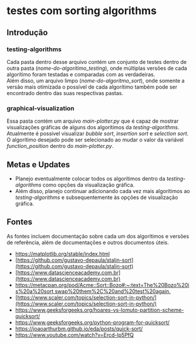 # testes com sorting algorithms

## Introdução

### testing-algorithms
Cada pasta dentro desse arquivo contém um conjunto de testes dentro de outra pasta (*nome-do-algorítimo_testing*),
onde múltiplas versões de cada algorítimo foram testadas e comparadas com as verdadeiras.  
Além disso, um arquivo limpo (*nome-do-algorítmo_sort*), onde somente a versão mais otimizada o possível de cada
algorítimo também pode ser encontrado dentro das suas respectivas pastas.

### graphical-visualization
Essa pasta contém um arquivo *main-plotter.py* que é capaz de mostrar visualizações gráficas de
alguns dos algorítimos da *testing-algorithms*.  
Atualmente é possível visualizar *bubble sort*, *insertion sort* e *selection sort*.
O algorítimo desejado pode ser selecionado ao mudar o valor da variável *function_position* 
dentro do *main-plotter.py*.

## Metas e Updates
- Planejo eventualmente colocar todos os algorítimos dentro da *testing-algorithms* como
opções da visualização gráfica.
- Além disso, planejo continuar adicionando cada vez mais algorítimos ao *testing-algorithms*
e subsequentemente às opções de visualização gráfica.

## Fontes
As fontes incluem documentação sobre cada um dos algorítimos e versões de referência, além de documentações e outros documentos úteis.
- https://matplotlib.org/stable/index.html
- [https://github.com/gustavo-depaula/stalin-sort](https://github.com/gustavo-depaula/stalin-sort)
- [https://www.datascienceacademy.com.br](https://www.datascienceacademy.com.br)  
- [https://metacpan.org/pod/Acme::Sort::Bozo#:~:text=The%20Bozo%20is%20a%20sort,swap%20them%2C%20and%20test%20again.
](https://metacpan.org/pod/Acme::Sort::Bozo#:~:text=The%20Bozo%20is%20a%20sort,swap%20them%2C%20and%20test%20again.)  
- [https://www.scaler.com/topics/selection-sort-in-python/](https://www.scaler.com/topics/selection-sort-in-python/)  
- https://www.geeksforgeeks.org/hoares-vs-lomuto-partition-scheme-quicksort/  
- https://www.geeksforgeeks.org/python-program-for-quicksort/  
- https://joaoarthurbm.github.io/eda/posts/quick-sort/  
- https://www.youtube.com/watch?v=Ercd-Ip5PfQ
